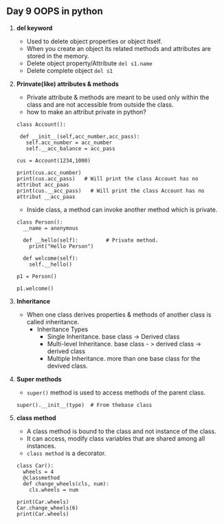 ## Day 9 OOPS in python

1. **del keyword**
   - Used to delete object properties or object itself.
   - When you create an object its related methods and attributes are stored in the memory.
   - Delete object property/Attribute `del s1.name`
   - Delete complete object `del s1`
     
2. **Prinvate(like) attributes & methods**
   - Private attribute & methods are meant to be used only within the class and are not accessible from outside the class.
   - how to make an attribut private in python?
   ```
   class Account():

    def __init__(self,acc_number,acc_pass):
      self.acc_number = acc_number
      self.__acc_balance = acc_pass

   cus = Account(1234,1000)

   print(cus.acc_number)
   print(cus.acc_pass)   # Will print the class Account has no attribut acc_paas
   print(cus.__acc_pass)   # Will print the class Account has no attribut __acc_paas
   ```
   - Inside class, a method can invoke another method which is private.
   ```
   class Person():
     __name = anonymous

     def __hello(self):         # Private method.
       print("Hello Person")

     def welcome(self):
       self.__hello()

   p1 = Person()

   p1.welcome()
   ```

3. **Inheritance**
   - When one class derives properties & methods of another class is called inheritance.
     - Inheritance Types
       - Single Inheritance.  base class -> Derived class
       - Multi-level Inheritance. base class - > derived class -> derived class
       - Multiple Inheritance. more than one base class for the devived class.
      
4. **Super methods**
   - `super()` method is used to access methods of the parent class.
   ```
   super().__init__(type)  # From thebase class
   ```
5. **class method**
   - A class method is bound to the class and not instance of the class.
   - It can access, modify class variables that are shared among all instances.
   - `class method` is a decorator.
   ```
   class Car():
     wheels = 4
     @classmethod
     def change_wheels(cls, num):
       cls.wheels = num

   print(Car.wheels)
   Car.change_wheels(6)
   print(Car.wheels)
   ```
       
